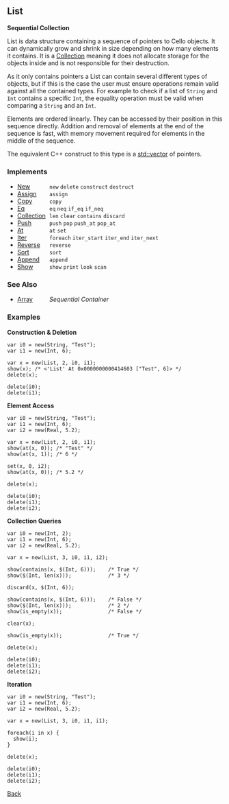 List
----
__Sequential Collection__

List is data structure containing a sequence of pointers to Cello objects. It can dynamically grow and shrink in size depending on how many elements it contains. It is a [Collection](/documentation/containers) meaning it does not allocate storage for the objects inside and is not responsible for their destruction.

As it only contains pointers a List can contain several different types of objects, but if this is the case the user must ensure operations remain valid against all the contained types. For example to check if a list of `String` and `Int` contains a specific `Int`, the equality operation must be valid when comparing a `String` and an `Int`.

Elements are ordered linearly. They can be accessed by their position in this sequence directly. Addition and removal of elements at the end of the sequence is fast, with memory movement required for elements in the middle of the sequence. 

The equivalent C++ construct to this type is a [std::vector](http://www.cplusplus.com/reference/vector/vector/) of pointers.


### Implements

* <span style="width:75px; float:left;">[New](new)</span> `new` `delete` `construct` `destruct`
* <span style="width:75px; float:left;">[Assign](assign)</span> `assign`
* <span style="width:75px; float:left;">[Copy](copy)</span> `copy`
* <span style="width:75px; float:left;">[Eq](eq)</span> `eq` `neq` `if_eq` `if_neq`
* <span style="width:75px; float:left;">[Collection](collection)</span> `len` `clear` `contains` `discard`
* <span style="width:75px; float:left;">[Push](push)</span> `push` `pop` `push_at` `pop_at`
* <span style="width:75px; float:left;">[At](at)</span> `at` `set`
* <span style="width:75px; float:left;">[Iter](iter)</span> `foreach` `iter_start` `iter_end` `iter_next`
* <span style="width:75px; float:left;">[Reverse](reverse)</span> `reverse`
* <span style="width:75px; float:left;">[Sort](sort)</span> `sort`
* <span style="width:75px; float:left;">[Append](append)</span> `append`
* <span style="width:75px; float:left;">[Show](show)</span> `show` `print` `look` `scan`


### See Also

* <span style="width:75px; float:left;">[Array](array)</span> _Sequential Container_


### Examples

__Construction & Deletion__

    var i0 = new(String, "Test");
    var i1 = new(Int, 6);
    
    var x = new(List, 2, i0, i1);
    show(x); /* <'List' At 0x0000000000414603 ["Test", 6]> */
    delete(x);
    
    delete(i0);
    delete(i1);
    
__Element Access__

    var i0 = new(String, "Test");
    var i1 = new(Int, 6);
    var i2 = new(Real, 5.2);
    
    var x = new(List, 2, i0, i1);
    show(at(x, 0)); /* "Test" */
    show(at(x, 1)); /* 6 */
    
    set(x, 0, i2);
    show(at(x, 0)); /* 5.2 */
    
    delete(x);
    
    delete(i0);
    delete(i1);
    delete(i2);

__Collection Queries__

    var i0 = new(Int, 2);
    var i1 = new(Int, 6);
    var i2 = new(Real, 5.2);

    var x = new(List, 3, i0, i1, i2);
    
    show(contains(x, $(Int, 6)));    /* True */
    show($(Int, len(x)));            /* 3 */
    
    discard(x, $(Int, 6));
    
    show(contains(x, $(Int, 6)));    /* False */
    show($(Int, len(x)));            /* 2 */
    show(is_empty(x));               /* False */
    
    clear(x);
    
    show(is_empty(x));               /* True */
  
    delete(x);
    
    delete(i0);
    delete(i1);
    delete(i2);
    
__Iteration__

    var i0 = new(String, "Test");
    var i1 = new(Int, 6);
    var i2 = new(Real, 5.2);
    
    var x = new(List, 3, i0, i1, i1);
    
    foreach(i in x) {
      show(i);
    }
    
    delete(x);
    
    delete(i0);
    delete(i1);
    delete(i2);

[Back](/documentation)
